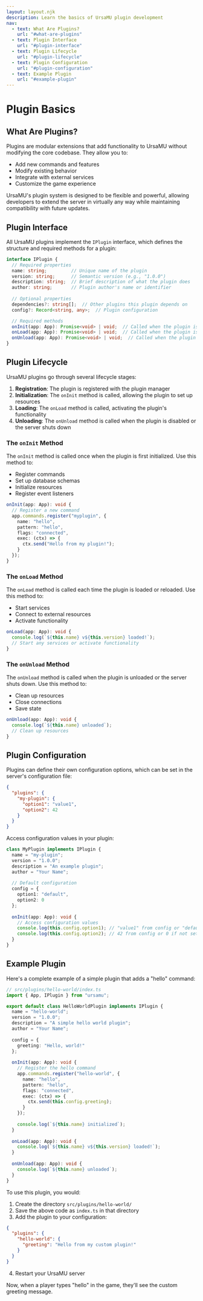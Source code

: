 ```yaml
---
layout: layout.njk
description: Learn the basics of UrsaMU plugin development
nav:
  - text: What Are Plugins?
    url: "#what-are-plugins"
  - text: Plugin Interface
    url: "#plugin-interface"
  - text: Plugin Lifecycle
    url: "#plugin-lifecycle"
  - text: Plugin Configuration
    url: "#plugin-configuration"
  - text: Example Plugin
    url: "#example-plugin"
---
```


# Plugin Basics

## What Are Plugins?

Plugins are modular extensions that add functionality to UrsaMU without modifying the core codebase. They allow you to:

- Add new commands and features
- Modify existing behavior
- Integrate with external services
- Customize the game experience

UrsaMU's plugin system is designed to be flexible and powerful, allowing developers to extend the server in virtually any way while maintaining compatibility with future updates.

## Plugin Interface

All UrsaMU plugins implement the `IPlugin` interface, which defines the structure and required methods for a plugin:

```typescript
interface IPlugin {
  // Required properties
  name: string;         // Unique name of the plugin
  version: string;      // Semantic version (e.g., "1.0.0")
  description: string;  // Brief description of what the plugin does
  author: string;       // Plugin author's name or identifier
  
  // Optional properties
  dependencies?: string[];  // Other plugins this plugin depends on
  config?: Record<string, any>;  // Plugin configuration

  // Required methods
  onInit(app: App): Promise<void> | void;  // Called when the plugin is initialized
  onLoad(app: App): Promise<void> | void;  // Called when the plugin is loaded
  onUnload(app: App): Promise<void> | void;  // Called when the plugin is unloaded
}
```

## Plugin Lifecycle

UrsaMU plugins go through several lifecycle stages:

1. **Registration**: The plugin is registered with the plugin manager
2. **Initialization**: The `onInit` method is called, allowing the plugin to set up resources
3. **Loading**: The `onLoad` method is called, activating the plugin's functionality
4. **Unloading**: The `onUnload` method is called when the plugin is disabled or the server shuts down

### The `onInit` Method

The `onInit` method is called once when the plugin is first initialized. Use this method to:

- Register commands
- Set up database schemas
- Initialize resources
- Register event listeners

```typescript
onInit(app: App): void {
  // Register a new command
  app.commands.register("myplugin", {
    name: "hello",
    pattern: "hello",
    flags: "connected",
    exec: (ctx) => {
      ctx.send("Hello from my plugin!");
    }
  });
}
```

### The `onLoad` Method

The `onLoad` method is called each time the plugin is loaded or reloaded. Use this method to:

- Start services
- Connect to external resources
- Activate functionality

```typescript
onLoad(app: App): void {
  console.log(`${this.name} v${this.version} loaded!`);
  // Start any services or activate functionality
}
```

### The `onUnload` Method

The `onUnload` method is called when the plugin is unloaded or the server shuts down. Use this method to:

- Clean up resources
- Close connections
- Save state

```typescript
onUnload(app: App): void {
  console.log(`${this.name} unloaded`);
  // Clean up resources
}
```

## Plugin Configuration

Plugins can define their own configuration options, which can be set in the server's configuration file:

```json
{
  "plugins": {
    "my-plugin": {
      "option1": "value1",
      "option2": 42
    }
  }
}
```

Access configuration values in your plugin:

```typescript
class MyPlugin implements IPlugin {
  name = "my-plugin";
  version = "1.0.0";
  description = "An example plugin";
  author = "Your Name";
  
  // Default configuration
  config = {
    option1: "default",
    option2: 0
  };
  
  onInit(app: App): void {
    // Access configuration values
    console.log(this.config.option1); // "value1" from config or "default" if not set
    console.log(this.config.option2); // 42 from config or 0 if not set
  }
}
```

## Example Plugin

Here's a complete example of a simple plugin that adds a "hello" command:

```typescript
// src/plugins/hello-world/index.ts
import { App, IPlugin } from "ursamu";

export default class HelloWorldPlugin implements IPlugin {
  name = "hello-world";
  version = "1.0.0";
  description = "A simple hello world plugin";
  author = "Your Name";
  
  config = {
    greeting: "Hello, world!"
  };
  
  onInit(app: App): void {
    // Register the hello command
    app.commands.register("hello-world", {
      name: "hello",
      pattern: "hello",
      flags: "connected",
      exec: (ctx) => {
        ctx.send(this.config.greeting);
      }
    });
    
    console.log(`${this.name} initialized`);
  }
  
  onLoad(app: App): void {
    console.log(`${this.name} v${this.version} loaded!`);
  }
  
  onUnload(app: App): void {
    console.log(`${this.name} unloaded`);
  }
}
```

To use this plugin, you would:

1. Create the directory `src/plugins/hello-world/`
2. Save the above code as `index.ts` in that directory
3. Add the plugin to your configuration:

```json
{
  "plugins": {
    "hello-world": {
      "greeting": "Hello from my custom plugin!"
    }
  }
}
```

4. Restart your UrsaMU server

Now, when a player types "hello" in the game, they'll see the custom greeting message. 